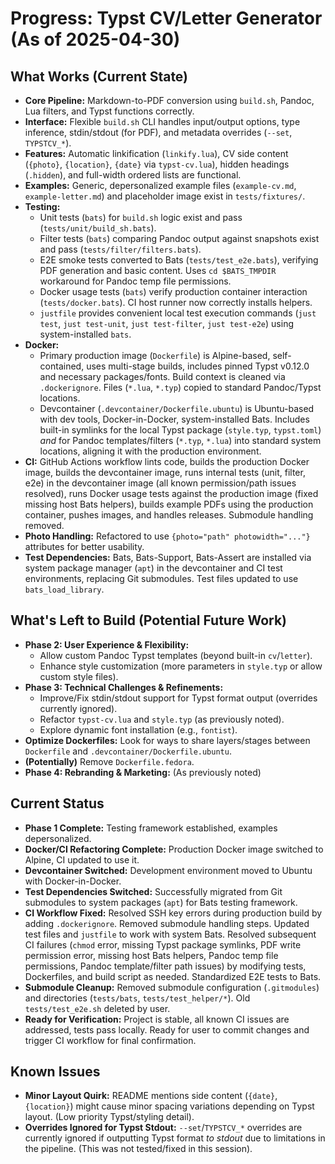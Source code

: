# Progress: Typst CV/Letter Generator (As of 2025-04-30)

## What Works (Current State)

-   **Core Pipeline:** Markdown-to-PDF conversion using `build.sh`, Pandoc, Lua filters, and Typst functions correctly.
-   **Interface:** Flexible `build.sh` CLI handles input/output options, type inference, stdin/stdout (for PDF), and metadata overrides (`--set`, `TYPSTCV_*`).
-   **Features:** Automatic linkification (`linkify.lua`), CV side content (`{photo}`, `{location}`, `{date}` via `typst-cv.lua`), hidden headings (`.hidden`), and full-width ordered lists are functional.
-   **Examples:** Generic, depersonalized example files (`example-cv.md`, `example-letter.md`) and placeholder image exist in `tests/fixtures/`.
-   **Testing:**
    -   Unit tests (`bats`) for `build.sh` logic exist and pass (`tests/unit/build_sh.bats`).
    -   Filter tests (`bats`) comparing Pandoc output against snapshots exist and pass (`tests/filter/filters.bats`).
    -   E2E smoke tests converted to Bats (`tests/test_e2e.bats`), verifying PDF generation and basic content. Uses `cd $BATS_TMPDIR` workaround for Pandoc temp file permissions.
    -   Docker usage tests (`bats`) verify production container interaction (`tests/docker.bats`). CI host runner now correctly installs helpers.
    -   `justfile` provides convenient local test execution commands (`just test`, `just test-unit`, `just test-filter`, `just test-e2e`) using system-installed `bats`.
-   **Docker:**
    -   Primary production image (`Dockerfile`) is Alpine-based, self-contained, uses multi-stage builds, includes pinned Typst v0.12.0 and necessary packages/fonts. Build context is cleaned via `.dockerignore`. Files (`*.lua`, `*.typ`) copied to standard Pandoc/Typst locations.
    -   Devcontainer (`.devcontainer/Dockerfile.ubuntu`) is Ubuntu-based with dev tools, Docker-in-Docker, system-installed Bats. Includes built-in symlinks for the local Typst package (`style.typ`, `typst.toml`) *and* for Pandoc templates/filters (`*.typ`, `*.lua`) into standard system locations, aligning it with the production environment.
-   **CI:** GitHub Actions workflow lints code, builds the production Docker image, builds the devcontainer image, runs internal tests (unit, filter, e2e) in the devcontainer image (all known permission/path issues resolved), runs Docker usage tests against the production image (fixed missing host Bats helpers), builds example PDFs using the production container, pushes images, and handles releases. Submodule handling removed.
-   **Photo Handling:** Refactored to use `{photo="path" photowidth="..."}` attributes for better usability.
-   **Test Dependencies:** Bats, Bats-Support, Bats-Assert are installed via system package manager (`apt`) in the devcontainer and CI test environments, replacing Git submodules. Test files updated to use `bats_load_library`.

## What's Left to Build (Potential Future Work)

-   **Phase 2: User Experience & Flexibility:**
    -   Allow custom Pandoc Typst templates (beyond built-in `cv`/`letter`).
    -   Enhance style customization (more parameters in `style.typ` or allow custom style files).
-   **Phase 3: Technical Challenges & Refinements:**
    -   Improve/Fix stdin/stdout support for Typst format output (overrides currently ignored).
    -   Refactor `typst-cv.lua` and `style.typ` (as previously noted).
    -   Explore dynamic font installation (e.g., `fontist`).
-   **Optimize Dockerfiles:** Look for ways to share layers/stages between `Dockerfile` and `.devcontainer/Dockerfile.ubuntu`.
-   **(Potentially)** Remove `Dockerfile.fedora`.
-   **Phase 4: Rebranding & Marketing:** (As previously noted)

## Current Status

-   **Phase 1 Complete:** Testing framework established, examples depersonalized.
-   **Docker/CI Refactoring Complete:** Production Docker image switched to Alpine, CI updated to use it.
-   **Devcontainer Switched:** Development environment moved to Ubuntu with Docker-in-Docker.
-   **Test Dependencies Switched:** Successfully migrated from Git submodules to system packages (`apt`) for Bats testing framework.
-   **CI Workflow Fixed:** Resolved SSH key errors during production build by adding `.dockerignore`. Removed submodule handling steps. Updated test files and `justfile` to work with system Bats. Resolved subsequent CI failures (`chmod` error, missing Typst package symlinks, PDF write permission error, missing host Bats helpers, Pandoc temp file permissions, Pandoc template/filter path issues) by modifying tests, Dockerfiles, and build script as needed. Standardized E2E tests to Bats.
-   **Submodule Cleanup:** Removed submodule configuration (`.gitmodules`) and directories (`tests/bats`, `tests/test_helper/*`). Old `tests/test_e2e.sh` deleted by user.
-   **Ready for Verification:** Project is stable, all known CI issues are addressed, tests pass locally. Ready for user to commit changes and trigger CI workflow for final confirmation.

## Known Issues

-   **Minor Layout Quirk:** README mentions side content (`{date}`, `{location}`) might cause minor spacing variations depending on Typst layout. (Low priority Typst/styling detail).
-   **Overrides Ignored for Typst Stdout:** `--set`/`TYPSTCV_*` overrides are currently ignored if outputting Typst format *to stdout* due to limitations in the pipeline. (This was not tested/fixed in this session).
